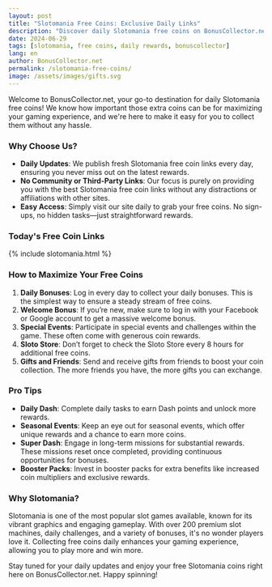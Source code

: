 ```yaml
---
layout: post
title: "Slotomania Free Coins: Exclusive Daily Links"
description: "Discover daily Slotomania free coins on BonusCollector.net! Get the latest links and tips to maximize your rewards and enhance your gaming experience."
date: 2024-06-29
tags: [slotomania, free coins, daily rewards, bonuscollector]
lang: en
author: BonusCollector.net
permalink: /slotomania-free-coins/
image: /assets/images/gifts.svg
---
```


Welcome to BonusCollector.net, your go-to destination for daily Slotomania free coins! We know how important those extra coins can be for maximizing your gaming experience, and we're here to make it easy for you to collect them without any hassle.

### Why Choose Us?

- **Daily Updates**: We publish fresh Slotomania free coin links every day, ensuring you never miss out on the latest rewards.
- **No Community or Third-Party Links**: Our focus is purely on providing you with the best Slotomania free coin links without any distractions or affiliations with other sites.
- **Easy Access**: Simply visit our site daily to grab your free coins. No sign-ups, no hidden tasks—just straightforward rewards.

### Today's Free Coin Links

{% include slotomania.html %}

### How to Maximize Your Free Coins

1. **Daily Bonuses**: Log in every day to collect your daily bonuses. This is the simplest way to ensure a steady stream of free coins.
2. **Welcome Bonus**: If you’re new, make sure to log in with your Facebook or Google account to get a massive welcome bonus.
3. **Special Events**: Participate in special events and challenges within the game. These often come with generous coin rewards.
4. **Sloto Store**: Don’t forget to check the Sloto Store every 8 hours for additional free coins.
5. **Gifts and Friends**: Send and receive gifts from friends to boost your coin collection. The more friends you have, the more gifts you can exchange.

### Pro Tips

- **Daily Dash**: Complete daily tasks to earn Dash points and unlock more rewards.
- **Seasonal Events**: Keep an eye out for seasonal events, which offer unique rewards and a chance to earn more coins.
- **Super Dash**: Engage in long-term missions for substantial rewards. These missions reset once completed, providing continuous opportunities for bonuses.
- **Booster Packs**: Invest in booster packs for extra benefits like increased coin multipliers and exclusive rewards.

### Why Slotomania?

Slotomania is one of the most popular slot games available, known for its vibrant graphics and engaging gameplay. With over 200 premium slot machines, daily challenges, and a variety of bonuses, it's no wonder players love it. Collecting free coins daily enhances your gaming experience, allowing you to play more and win more.

Stay tuned for your daily updates and enjoy your free Slotomania coins right here on BonusCollector.net. Happy spinning!
